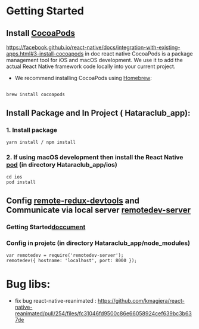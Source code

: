 # Getting Started
## Install [CocoaPods ](https://cocoapods.org/)
https://facebook.github.io/react-native/docs/integration-with-existing-apps.html#3-install-cocoapods in doc react native 
CocoaPods is a package management tool for iOS and macOS development. We use it to add the actual React Native framework code locally into your current project.
* We recommend installing CocoaPods using [Homebrew](https://brew.sh/):
##
    brew install cocoapods
## Install Package and In Project ( Hataraclub_app):
### 1. Install package
    yarn install / npm install 
### 2. If using macOS development then install the React Native [pod](https://facebook.github.io/react-native/docs/integration-with-existing-apps.html#configuring-cocoapods-dependencies) (in directory Hataraclub_app/ios)

    cd ios
    pod install

## Config [remote-redux-devtools](https://github.com/zalmoxisus/remote-redux-devtools) and Communicate via local server [remotedev-server](https://github.com/zalmoxisus/remotedev-server)
### Getting Started[doccument](https://docs.google.com/document/d/1yPkiPSpdSVykywXbkYufWj7fnGOrOruoNgSwclNZd5s/edit)
### Config in projetc (in directory Hataraclub_app/node_modules)
    var remotedev = require('remotedev-server');
    remotedev({ hostname: 'localhost', port: 8000 });


# Bug libs:
* fix bug react-native-reanimated : https://github.com/kmagiera/react-native-reanimated/pull/254/files/fc31046fd9500c86e66058924cef639bc3b637de